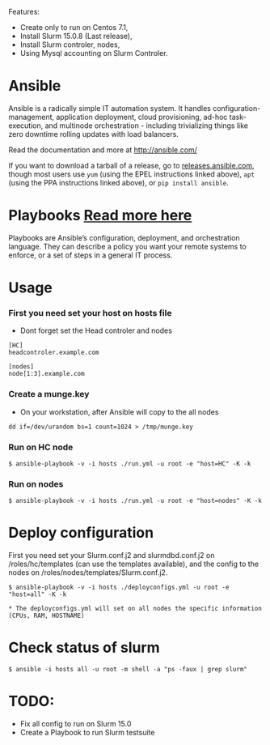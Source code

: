 Features:

  * Create only to run on Centos 7.1,
  * Install Slurm 15.0.8 (Last release),
  * Install Slurm controler, nodes,
  * Using Mysql accounting on Slurm Controler.

Ansible
=======

Ansible is a radically simple IT automation system.  It handles configuration-management, application deployment, cloud provisioning, ad-hoc task-execution, and multinode orchestration - including trivializing things like zero downtime rolling updates with load balancers.

Read the documentation and more at http://ansible.com/

If you want to download a tarball of a release, go to [releases.ansible.com](http://releases.ansible.com/ansible), though most users use `yum` (using the EPEL instructions linked above), `apt` (using the PPA instructions linked above), or `pip install ansible`.

# Playbooks [Read more here](http://docs.ansible.com/ansible/playbooks.html)

Playbooks are Ansible’s configuration, deployment, and orchestration language. They can describe a policy you want your remote systems to enforce, or a set of steps in a general IT process.


Usage
==============
### First you need set your host on hosts file

 * Dont forget set the Head controler and nodes

```
[HC]
headcontroler.example.com

[nodes]
node[1:3].example.com
```

### Create a munge.key
  * On your workstation, after Ansible will copy to the all nodes

```
dd if=/dev/urandom bs=1 count=1024 > /tmp/munge.key
```

### Run on HC node

```
$ ansible-playbook -v -i hosts ./run.yml -u root -e "host=HC" -K -k
```

### Run on nodes

```
$ ansible-playbook -v -i hosts ./run.yml -u root -e "host=nodes" -K -k
```

Deploy configuration
==============
First you need set your Slurm.conf.j2 and slurmdbd.conf.j2 on /roles/hc/templates (can use the templates available), and the config to the nodes on /roles/nodes/templates/Slurm.conf.j2.

```
$ ansible-playbook -v -i hosts ./deployconfigs.yml -u root -e "host=all" -K -k
```

	* The deployconfigs.yml will set on all nodes the specific information (CPUs, RAM, HOSTNAME)

Check status of slurm
==============

```
$ ansible -i hosts all -u root -m shell -a "ps -faux | grep slurm"
```


# TODO:
 * Fix all config to run on Slurm 15.0
 * Create a Playbook to run Slurm testsuite
